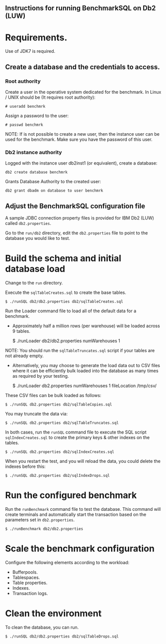 
Instructions for running BenchmarkSQL on Db2 (LUW)
--------------------------------------------------

# Requirements.

Use of JDK7 is required.

## Create a database and the credentials to access.

### Root authority

Create a user in the operative system dedicated for the benchmark.
In Linux / UNIX should be (It requires root authority):

    # useradd benchmrk

Assign a password to the user:

    # passwd benchmrk

NOTE: If is not possible to create a new user, then the instance user can be
used for the benchmark.
Make sure you have the password of this user.

### Db2 instance authority

Logged with the instance user db2inst1 (or equivalent), create a database:

    db2 create database benchmrk

Grants Database Authority to the created user:

    db2 grant dbadm on database to user benchmrk

## Adjust the BenchmarkSQL configuration file

A sample JDBC connection property files is provided for IBM Db2 (LUW) called
`db2.properties`.

Go to the `run/db2` directory, edit the `db2.properties` file to point to the
database you would like to test.   

# Build the schema and initial database load

Change to the `run` directory.

Execute the `sqlTableCreates.sql` to create the base tables.

    $ ./runSQL db2/db2.properties db2/sqlTableCreates.sql

Run the Loader command file to load all of the default data for a benchmark.

 * Approximately half a million rows (per warehouse) will be loaded across 9
 tables.
 
    $ ./runLoader db2/db2.properties numWarehouses 1

NOTE: You should run the `sqlTableTruncates.sql` script if your tables are not
already empty.
      
 * Alternatively, you may choose to generate the load data out to CSV files
 where it can be efficiently bulk loaded into the database as many times as
 required by your testing.

    $ ./runLoader db2.properties numWarehouses 1 fileLocation /tmp/csv/        

These CSV files can be bulk loaded as follows:

    $ ./runSQL db2.properties db2/sqlTableCopies.sql

You may truncate the data via:

    $ ./runSQL db2.properties db2/sqlTableTruncates.sql

In both cases, run the `runSQL` command file to execute the SQL script
`sqlIndexCreates.sql` to create the primary keys & other indexes on the tables.

    $ ./runSQL db2.properties db2/sqlIndexCreates.sql

When you restart the test, and you will reload the data, you could delete the
indexes before this:

    $ ./runSQL db2.properties db2/sqlIndexDrops.sql

# Run the configured benchmark

Run the `runBenchmark` command file to test the database.
This command will create terminals and automatically start the transaction
based on the parameters set in `db2.properties`. 

    $ ./runBenchmark db2/db2.properties

# Scale the benchmark configuration

Configure the following elements according to the workload:

 * Bufferpools.
 * Tablespaces.
 * Table properties.
 * Indexes.
 * Transaction logs.

# Clean the environment

To clean the database, you can run.

    $ ./runSQL db2/db2.properties db2/sqlTableDrops.sql


